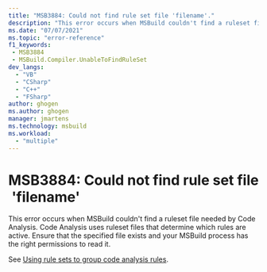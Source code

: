 ```yaml
---
title: "MSB3884: Could not find rule set file 'filename'."
description: "This error occurs when MSBuild couldn't find a ruleset file needed by Code Analysis."
ms.date: "07/07/2021"
ms.topic: "error-reference"
f1_keywords:
 - MSB3884
 - MSBuild.Compiler.UnableToFindRuleSet
dev_langs:
  - "VB"
  - "CSharp"
  - "C++"
  - "FSharp"
author: ghogen
ms.author: ghogen
manager: jmartens
ms.technology: msbuild
ms.workload:
  - "multiple"
---
```

# MSB3884: Could not find rule set file 'filename'

This error occurs when MSBuild couldn't find a ruleset file needed by Code Analysis. Code Analysis uses ruleset files that determine which rules are active. Ensure that the specified file exists and your MSBuild process has the right permissions to read it.

See [Using rule sets to group code analysis rules](../../code-quality/using-rule-sets-to-group-code-analysis-rules.md).
